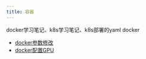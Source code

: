 ```yaml
---
title: 容器
---
```

docker学习笔记、k8s学习笔记、k8s部署的yaml
docker
  - [docker参数修改](./docker/1.docker参数修改.md)
  - [docker配置GPU](./docker/2.docker配置GPU.md)